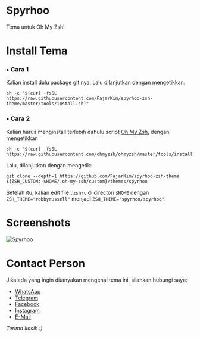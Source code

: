 # Spyrhoo
Tema untuk Oh My Zsh!

# Install Tema
### • Cara 1
Kalian install dulu package git nya. Lalu dilanjutkan dengan mengetikkan:
```shell
sh -c "$(curl -fsSL https://raw.githubusercontent.com/FajarKim/spyrhoo-zsh-theme/master/tools/install.sh)"
```

### • Cara 2
Kalian harus menginstall terlebih dahulu script [Oh My Zsh](https://github.com/ohmyzsh/ohmyzsh), dengan mengetikkan
```shell
sh -c "$(curl -fsSL https://raw.githubusercontent.com/ohmyzsh/ohmyzsh/master/tools/install.sh)"
```

Lalu, dilanjutkan dengan mengetik:
```shell
git clone --depth=1 https://github.com/FajarKim/spyrhoo-zsh-theme ${ZSH_CUSTOM:-$HOME/.oh-my-zsh/custom}/themes/spyrhoo
```

Setelah itu, kalian edit file `.zshrc` di directori `$HOME` dengan `ZSH_THEME="robbyrussell"` menjadi `ZSH_THEME="spyrhoo/spyrhoo"`.

# Screenshots
![Spyrhoo](https://b.top4top.io/p_20736cyt40.png)

# Contact Person
Jika ada yang ingin ditanyakan mengenai tema ini, silahkan hubungi saya:
* [WhatsApp](https://wa.me/6285294315884)
* [Telegram](https://t.me/FajarThea)
* [Facebook](https://bit.ly/fb-fajarkim)
* [Instagram](https://instagram.com/fajarkim_)
* [E-Mail](mailto:fajarrkim@gmail.com)

*Terima kasih :)*
